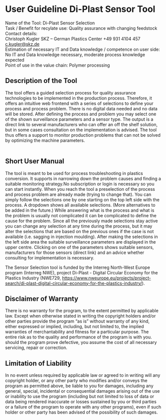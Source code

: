 # User Guideline Di-Plast Sensor Tool   
Name of the Tool: Di-Plast Sensor Selection   
Task / Benefit for recylate use: Quality assurance with changing feedstock    
Contact details:   
    Christoph Kugler
    SKZ – German Plastics Center
    +49 931 4104 457
    c.kugler@skz.de   
Estimation of necessary IT and Data knowledge / competence on user side: No IT and Data knowledge necessary, moderate process knowledge expected   
Point of use in the value chain: Polymer processing   

## Description of the Tool   
The tool offers a guided selection process for quality assurance technologies to be implemented in the production process. Therefore, it offers an intuitive web frontend with a series of selections to define your process and process problem. There is no digital data needed and no data will be stored. After defining the process and problem you may select one of the shown surveillance parameters and a sensor type. The output is a direct link to several manufacturers who can offer an off the shelf solution, but in some cases consultation on the implementation is advised. The tool thus offers a support to monitor production problems that can not be solved by optimizing the machine parameters.   
 
## Short User Manual   
The tool is meant to be used for process troubleshooting in plastics conversion. It supports in narrowing down the problem causes and finding a suitable monitoring strategy.No subscription or login is necessary so you can start instantly. When you reach the tool a preselection of the process and process problem are already made (trying to change that). You can simply follow the selections one by one starting on the top left side with the process. A dropdown shows all available selections. (More alternatives to be added in the future.) While answering what is the process and what is the problem is usually not complicated it can be complicated to define the cause for the problem. Since all the previously made selections stay active you can change any selection at any time during the process, but it may alter the selections that are based on the previous ones if the case is not available (i.e. sagging in injection moulding). After making the selections in the left side area the suitable surveillance parameters are displayed in the upper centre. Clicking on one of the parameters shows suitable sensors, manufacturers for those sensors (direct link) and an advice whether consulting for implementation is necessary.   

The Sensor Selection tool is funded by the Interreg North-West Europe program (Interreg NWE), project Di-Plast - Digital Circular Economy for the Plastics Industry (NWE729, https://www.nweurope.eu/projects/project-search/di-plast-digital-circular-economy-for-the-plastics-industry/).   

## Disclaimer of Warranty   
There is no warranty for the program, to the extent permitted by applicable law. Except when otherwise stated in writing the copyright holders and/or other parties provide the program “as is” without warranty of any kind, either expressed or implied, including, but not limited to, the implied warranties of merchantability and fitness for a particular purpose. The entire risk as to the quality and performance of the program is with you. should the program prove defective, you assume the cost of all necessary servicing, repair or correction.   

## Limitation of Liability   
In no event unless required by applicable law or agreed to in writing will any copyright holder, or any other party who modifies and/or conveys the program as permitted above, be liable to you for damages, including any general, special, incidental or consequential damages arising out of the use or inability to use the program (including but not limited to loss of data or data being rendered inaccurate or losses sustained by you or third parties or a failure of the program to operate with any other programs), even if such holder or other party has been advised of the possibility of such damages.   